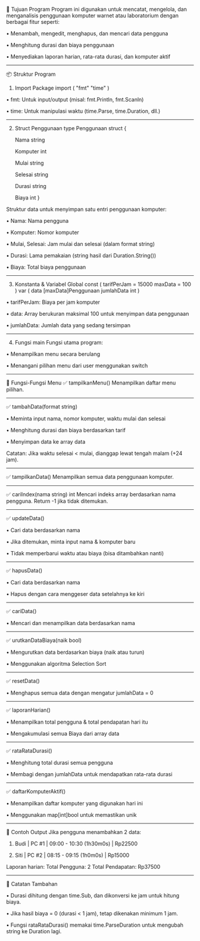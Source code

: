🧠 Tujuan Program
Program ini digunakan untuk mencatat, mengelola, dan menganalisis penggunaan komputer warnet atau laboratorium dengan berbagai fitur seperti:

•	Menambah, mengedit, menghapus, dan mencari data pengguna

•	Menghitung durasi dan biaya penggunaan

•	Menyediakan laporan harian, rata-rata durasi, dan komputer aktif
________________________________________
📦 Struktur Program
1. Import Package
import (
    "fmt"
    "time"
)

•	fmt: Untuk input/output (misal: fmt.Println, fmt.Scanln)

•	time: Untuk manipulasi waktu (time.Parse, time.Duration, dll.)
________________________________________
2. Struct Penggunaan
type Penggunaan struct {

   Nama     string

   Komputer int

   Mulai    string

   Selesai  string

   Durasi   string

   Biaya    int
}

Struktur data untuk menyimpan satu entri penggunaan komputer:

•	Nama: Nama pengguna

•	Komputer: Nomor komputer

•	Mulai, Selesai: Jam mulai dan selesai (dalam format string)

•	Durasi: Lama pemakaian (string hasil dari Duration.String())

•	Biaya: Total biaya penggunaan
________________________________________
3. Konstanta & Variabel Global
const (
    tarifPerJam = 15000
    maxData     = 100
)
var (
    data       [maxData]Penggunaan
    jumlahData int
)

•	tarifPerJam: Biaya per jam komputer

•	data: Array berukuran maksimal 100 untuk menyimpan data penggunaan

•	jumlahData: Jumlah data yang sedang tersimpan
________________________________________
4. Fungsi main
Fungsi utama program:

•	Menampilkan menu secara berulang

•	Menangani pilihan menu dari user menggunakan switch
________________________________________
🧭 Fungsi-Fungsi Menu
✅ tampilkanMenu()
Menampilkan daftar menu pilihan.
________________________________________
✅ tambahData(format string)

•	Meminta input nama, nomor komputer, waktu mulai dan selesai

•	Menghitung durasi dan biaya berdasarkan tarif

•	Menyimpan data ke array data

Catatan: Jika waktu selesai < mulai, dianggap lewat tengah malam (+24 jam).
________________________________________
✅ tampilkanData()
Menampilkan semua data penggunaan komputer.
________________________________________
✅ cariIndex(nama string) int
Mencari indeks array berdasarkan nama pengguna. Return -1 jika tidak ditemukan.
________________________________________
✅ updateData()

•	Cari data berdasarkan nama

•	Jika ditemukan, minta input nama & komputer baru

•	Tidak memperbarui waktu atau biaya (bisa ditambahkan nanti)
________________________________________
✅ hapusData()

•	Cari data berdasarkan nama

•	Hapus dengan cara menggeser data setelahnya ke kiri
________________________________________
✅ cariData()

•	Mencari dan menampilkan data berdasarkan nama
________________________________________
✅ urutkanDataBiaya(naik bool)

•	Mengurutkan data berdasarkan biaya (naik atau turun)

•	Menggunakan algoritma Selection Sort
________________________________________
✅ resetData()

•	Menghapus semua data dengan mengatur jumlahData = 0
________________________________________
✅ laporanHarian()

•	Menampilkan total pengguna & total pendapatan hari itu

•	Mengakumulasi semua Biaya dari array data
________________________________________
✅ rataRataDurasi()

•	Menghitung total durasi semua pengguna

•	Membagi dengan jumlahData untuk mendapatkan rata-rata durasi
________________________________________
✅ daftarKomputerAktif()

•	Menampilkan daftar komputer yang digunakan hari ini

•	Menggunakan map[int]bool untuk memastikan unik
________________________________________
📝 Contoh Output
Jika pengguna menambahkan 2 data:

1. Budi | PC #1 | 09:00 - 10:30 (1h30m0s) | Rp22500

2. Siti | PC #2 | 08:15 - 09:15 (1h0m0s) | Rp15000

Laporan harian:
Total Pengguna: 2
Total Pendapatan: Rp37500
________________________________________
🧠 Catatan Tambahan

•	Durasi dihitung dengan time.Sub, dan dikonversi ke jam untuk hitung biaya.

•	Jika hasil biaya = 0 (durasi < 1 jam), tetap dikenakan minimum 1 jam.

•	Fungsi rataRataDurasi() memakai time.ParseDuration untuk mengubah string ke Duration lagi.

